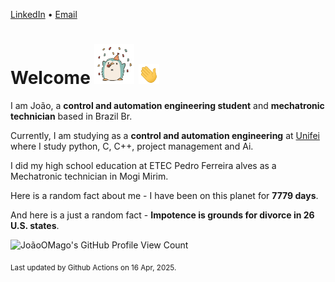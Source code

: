 [LinkedIn](https://www.linkedin.com/in/joão-pedro-gozzoli-b95641301/) &bull;
[Email](joaopedrogozzoli@gmail.com)

# Welcome <img src="happy.gif" height="64px" /> <img src="wave.gif" height="32px" />

I am João, a  **control and automation engineering student** and **mechatronic technician** based in Brazil Br.

Currently, I am studying as a **control and automation engineering** at [Unifei](https://unifei.edu.br) where I study python, C, C++, project management and Ai.

I did my high school education at ETEC Pedro Ferreira alves as a Mechatronic technician in Mogi Mirim.

Here is a random fact about me - I have been on this planet for **7779 days**.

And here is a just a random fact -  **Impotence is grounds for divorce in 26 U.S. states**.

![JoãoOMago's GitHub Profile View Count](https://komarev.com/ghpvc/?username=JoaoOMago)

<sub>Last updated by Github Actions on 16 Apr, 2025.</sub>

